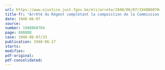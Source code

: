 ```yaml
---
url: https://www.ejustice.just.fgov.be/eli/arrete/1948/06/07/1948060704/justel
title-fr: "Arrêté du Régent complétant la composition de la Commission interministérielle, prévue à l'article 8, § 3, 4e, de la loi du 1er octobre 1947, relative à la réparation des dommages de guerre aux biens privés, commission créée par l'arrêté du 5 février 1948"
date: 1948-06-07
source:
number: 1948060704
page: 888888
case: 1948-06-07/33
publication: 1948-06-17
starts:
modifies:
pdf-original:
pdf-consolidated:
---
```


